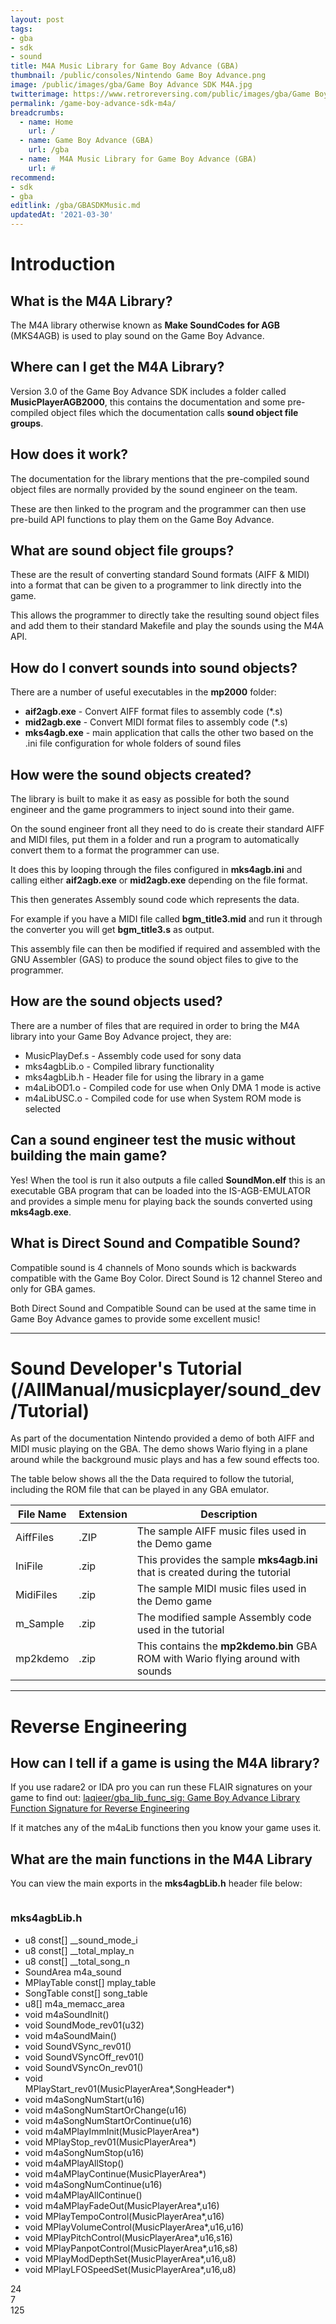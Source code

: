 ```yaml
---
layout: post
tags: 
- gba
- sdk
- sound
title: M4A Music Library for Game Boy Advance (GBA)
thumbnail: /public/consoles/Nintendo Game Boy Advance.png
image: /public/images/gba/Game Boy Advance SDK M4A.jpg
twitterimage: https://www.retroreversing.com/public/images/gba/Game Boy Advance SDK M4A.jpg
permalink: /game-boy-advance-sdk-m4a/
breadcrumbs:
  - name: Home
    url: /
  - name: Game Boy Advance (GBA)
    url: /gba
  - name:  M4A Music Library for Game Boy Advance (GBA)
    url: #
recommend: 
- sdk
- gba
editlink: /gba/GBASDKMusic.md
updatedAt: '2021-03-30'
---
```


# Introduction

## What is the M4A Library?
The M4A library otherwise known as **Make SoundCodes for AGB** (MKS4AGB) is used to play sound on the Game Boy Advance.

## Where can I get the M4A Library?
Version 3.0 of the Game Boy Advance SDK includes a folder called **MusicPlayerAGB2000**, this contains the documentation and some pre-compiled  object files which the documentation calls **sound object file groups**. 

## How does it work?
The documentation for the library mentions that the pre-compiled sound object files are normally provided by the sound engineer on the team.

These are then linked to the program and the programmer can then use pre-build API functions to play them on the Game Boy Advance.

## What are sound object file groups?
These are the result of converting standard Sound formats (AIFF & MIDI) into a format that can be given to a programmer to link directly into the game.

This allows the programmer to directly take the resulting sound object files and add them to their standard Makefile and play the sounds using the M4A API.

## How do I convert sounds into sound objects?
There are a number of useful executables in the **mp2000** folder:
* **aif2agb.exe** - Convert AIFF format files to assembly code (\*.s)
* **mid2agb.exe** - Convert MIDI format files  to assembly code (\*.s)
* **mks4agb.exe** - main application that calls the other two based on the .ini file configuration for whole folders of sound files


## How were the sound objects created?
The library is built to make it as easy as possible for both the sound engineer and the game programmers to inject sound into their game.

On the sound engineer front all they need to do is create their standard AIFF and MIDI files, put them in a folder and run a program to automatically convert them to a format the programmer can use.

It does this by looping through the files configured in **mks4agb.ini** and calling either **aif2agb.exe** or **mid2agb.exe** depending on the file format.

This then generates Assembly sound code which represents the data.

For example if you have a MIDI file called **bgm_title3.mid** and run it through the converter you will get **bgm_title3.s** as output.

This assembly file can then be modified if required and assembled with the GNU Assembler (GAS) to produce the sound object files to give to the programmer.

## How are the sound objects used?
There are a number of files that are required in order to bring the M4A library into your Game Boy Advance project, they are:
* MusicPlayDef.s - Assembly code used for sony data
* mks4agbLib.o - Compiled library functionality
* mks4agbLib.h - Header file for using the library in a game
* m4aLibOD1.o - Compiled code for use when Only DMA 1 mode is active
* m4aLibUSC.o - Compiled code for use when System ROM mode is selected

## Can a sound engineer test the music without building the main game?
Yes! When the tool is run it also outputs a file called **SoundMon.elf** this is an executable GBA program that can be loaded into the IS-AGB-EMULATOR and provides a simple menu for playing back the sounds converted using **mks4agb.exe**.

## What is Direct Sound and Compatible Sound?
Compatible sound is 4 channels of Mono sounds which is backwards compatible with the Game Boy Color. 
Direct Sound is 12 channel Stereo and only for GBA games.

Both Direct Sound and Compatible Sound can be used at the same time in Game Boy Advance games to provide some excellent music!

---
#  Sound Developer's Tutorial (/AllManual/musicplayer/sound_dev/Tutorial)
As part of the documentation Nintendo provided a demo of both AIFF and MIDI music playing on the GBA. The demo shows Wario flying in a plane around while the background music plays and has a few sound effects too.

The table below shows all the the Data required to follow the tutorial, including the ROM file that can be played in any GBA emulator.

File Name | Extension | Description
---|---|---
AiffFiles | .ZIP | The sample AIFF music files used in the Demo game
IniFile | .zip | This provides the sample **mks4agb.ini** that is created during the tutorial
MidiFiles | .zip | The sample MIDI music files used in the Demo game
m_Sample | .zip | The modified sample Assembly code used in the tutorial
mp2kdemo | .zip | This contains the **mp2kdemo.bin** GBA ROM with Wario flying around with sounds

---
# Reverse Engineering

## How can I tell if a game is using the M4A library?
If you use radare2 or IDA pro you can run these FLAIR signatures on your game to find out:
[laqieer/gba_lib_func_sig: Game Boy Advance Library Function Signature for Reverse Engineering](https://github.com/laqieer/gba_lib_func_sig)

If it matches any of the m4aLib functions then you know your game uses it.

## What are the main functions in the M4A Library
You can view the main exports in the **mks4agbLib.h** header file below:
<section class="rr-main-cards" style="justify-content: center">

<div class="rr-file-card">
  <img class="geopattern" data-title="mks4agbLib.h" />
  <h3>mks4agbLib.h</h3><ul style="width:350px">
    <li><span>u8 const[]</span> __sound_mode_i</li> 
    <li><span>u8 const[]</span> __total_mplay_n</li> 
    <li><span>u8 const[]</span> __total_song_n</li> 
    <li><span>SoundArea</span> m4a_sound</li> 
    <li><span>MPlayTable const[]</span> mplay_table</li> 
    <li><span>SongTable const[]</span> song_table</li> 
    <li><span>u8[]</span> m4a_memacc_area</li> 
    <li><span>void</span> m4aSoundInit<span class="rr-func-args">()</span></li> 
    <li><span>void</span> SoundMode_rev01<span class="rr-func-args">(u32)</span></li> 
    <li><span>void</span> m4aSoundMain<span class="rr-func-args">()</span></li> 
    <li><span>void</span> SoundVSync_rev01<span class="rr-func-args">()</span></li> 
    <li><span>void</span> SoundVSyncOff_rev01<span class="rr-func-args">()</span></li> 
    <li><span>void</span> SoundVSyncOn_rev01<span class="rr-func-args">()</span></li> 
    <li><span>void</span> MPlayStart_rev01<span class="rr-func-args">(MusicPlayerArea*,SongHeader*)</span></li> 
    <li><span>void</span> m4aSongNumStart<span class="rr-func-args">(u16)</span></li> 
    <li><span>void</span> m4aSongNumStartOrChange<span class="rr-func-args">(u16)</span></li> 
    <li><span>void</span> m4aSongNumStartOrContinue<span class="rr-func-args">(u16)</span></li> 
    <li><span>void</span> m4aMPlayImmInit<span class="rr-func-args">(MusicPlayerArea*)</span></li> 
    <li><span>void</span> MPlayStop_rev01<span class="rr-func-args">(MusicPlayerArea*)</span></li> 
    <li><span>void</span> m4aSongNumStop<span class="rr-func-args">(u16)</span></li> 
    <li><span>void</span> m4aMPlayAllStop<span class="rr-func-args">()</span></li> 
    <li><span>void</span> m4aMPlayContinue<span class="rr-func-args">(MusicPlayerArea*)</span></li> 
    <li><span>void</span> m4aSongNumContinue<span class="rr-func-args">(u16)</span></li> 
    <li><span>void</span> m4aMPlayAllContinue<span class="rr-func-args">()</span></li> 
    <li><span>void</span> m4aMPlayFadeOut<span class="rr-func-args">(MusicPlayerArea*,u16)</span></li> 
    <li><span>void</span> MPlayTempoControl<span class="rr-func-args">(MusicPlayerArea*,u16)</span></li> 
    <li><span>void</span> MPlayVolumeControl<span class="rr-func-args">(MusicPlayerArea*,u16,u16)</span></li> 
    <li><span>void</span> MPlayPitchControl<span class="rr-func-args">(MusicPlayerArea*,u16,s16)</span></li> 
    <li><span>void</span> MPlayPanpotControl<span class="rr-func-args">(MusicPlayerArea*,u16,s8)</span></li> 
    <li><span>void</span> MPlayModDepthSet<span class="rr-func-args">(MusicPlayerArea*,u16,u8)</span></li> 
    <li><span>void</span> MPlayLFOSpeedSet<span class="rr-func-args">(MusicPlayerArea*,u16,u8)</span></li> 
  </ul>
  <div class="rr-file-stats">    <div class="rr-file-stat rr-file-stats-functions">24</div>    <div class="rr-file-stat rr-file-stats-variables">7</div>    <div class="rr-file-stat rr-file-stats-lines">125</div>  </div>
</div>


</section>

